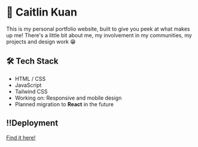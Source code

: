 # 🍞 Caitlin Kuan

This is my personal portfolio website, built to give you peek at what makes up me!
There's a little bit about me, my involvement in my communities, my projects and design work 😁


## 🛠 Tech Stack

- HTML / CSS  
- JavaScript  
- Tailwind CSS  
- Working on: Responsive and mobile design  
- Planned migration to **React** in the future

## ‼️Deployment
[Find it here!](https://breadeadd.github.io/caitlin-portfolio/index.html)
